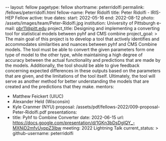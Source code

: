 --
layout: fellow
pagetype: fellow
shortname: peterridolfi
permalink: /fellows/peterridolfi.html
fellow-name: Peter Ridolfi
title: Peter Ridolfi - IRIS-HEP Fellow
active: true
dates:
  start: 2022-05-16
  end: 2022-08-12
photo: /assets/images/team/Peter-Ridolfi.jpg
institution: University of Pittsburgh
e-mail: pbr11@pitt.edu
project_title: Designing and implementing a converting tool for statistical models between pyhf and CMS combine
project_goal: >
  The main goal of this project is to develop a tool that actively identifies and accommodates similarities and nuances between pyhf and CMS Combine models. The tool must be able to convert the given parameters form one type of model to the other type, while maintaining a high degree of accuracy between the actual functionality and predictions that are made by the models. Additionally, the tool should be able to give feedback concerning expected differences in these outputs based on the parameters that are given, and the limitations of the tool itself. Ultimately, the tool will serve as another method for better understanding the models that are created and the predictions that they make.
mentors:
  - Matthew Feickert (UIUC)
  - Alexander Held (Wisconsin)
  - Kyle Cranmer (NYU)
proposal: /assets/pdf/fellows-2022/009-proposal-Peter-Ridolfi.pdf
presentations:
 - title: Pyhf to Combine Converter
    date: 2022-06-15
    url: https://docs.google.com/presentation/d/1GKn3bDsDgIQY_-MXNjD2mfvUyppZ3lbw
    meeting: 2022 Lightning Talk
current_status: >
github-username: peterridolfi